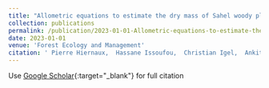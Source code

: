 ```yaml
---
title: "Allometric equations to estimate the dry mass of Sahel woody plants mapped with very-high resolution satellite imagery"
collection: publications
permalink: /publication/2023-01-01-Allometric-equations-to-estimate-the-dry-mass-of-Sahel-woody-plants-mapped-with-very-high-resolution-satellite-imagery
date: 2023-01-01
venue: 'Forest Ecology and Management'
citation: ' Pierre Hiernaux,  Hassane Issoufou,  Christian Igel,  Ankit Kariryaa,  Moussa Kourouma,  J{\&apos;e}r{\^o}me Chave,  Eric Mougin,  Patrice Savadogo, &quot;Allometric equations to estimate the dry mass of Sahel woody plants mapped with very-high resolution satellite imagery.&quot; Forest Ecology and Management, 2023.'
---
```

Use [Google Scholar](https://scholar.google.com/scholar?q=Allometric+equations+to+estimate+the+dry+mass+of+Sahel+woody+plants+mapped+with+very+high+resolution+satellite+imagery){:target="_blank"} for full citation